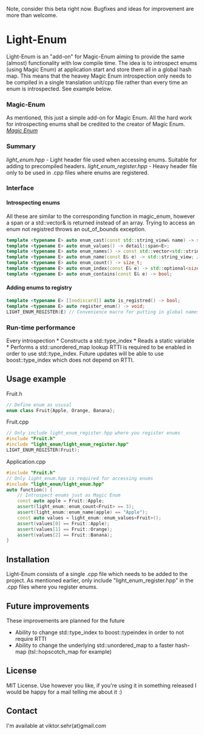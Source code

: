 Note, consider this beta right now. Bugfixes and ideas for improvement are more than welcome. 

# Light-Enum
Light-Enum is an "add-on" for Magic-Enum aiming to provide the same (almost) functionality with low compile time.
The idea is to introspect enums (using Magic Enum) at application start and store them all in a global hash map.
This means that the heavey Magic Enum introspection only needs to be compiled in a single translation unit/cpp file rather than every time an enum is introspected.
See example below.

### Magic-Enum
As mentioned, this just a simple add-on for Magic Enum. All the hard work for introspecting enums shall be credited to the creator of Magic Enum.
<em>[Magic Enum](https://github.com/Neargye/magic_enum)</em>

### Summary
<em>light_enum.hpp</em> - Light header file used when accessing enums. Suitable for adding to precompiled headers.
<em>light_enum_register.hpp</em> - Heavy header file only to be used in .cpp files where enums are registered.
 
### Interface

#### Introspecting enums
All these are similar to the corresponding function in magic_enum, however a span or a std::vector& is returned instead of an array.
Trying to access an enum not registred throws an out_of_bounds exception.
```cpp
template <typename E> auto enum_cast(const std::string_view& name) -> std::optional<E>;
template <typename E> auto enum_values() -> detail::span<E>;
template <typename E> auto enum_names() -> const std::vector<std::string>&;
template <typename E> auto enum_name(const E& e) -> std::string_view; // Returns an empty string_view if invalid enum
template <typename E> auto enum_count() -> size_t;
template <typename E> auto enum_index(const E& e) -> std::optional<size_t>;
template <typename E> auto enum_contains(const E& e) -> bool;
```

#### Adding enums to registry
```cpp
template <typename E> [[nodiscard]] auto is_registred() -> bool;
template <typename E> auto register_enum() -> void;
LIGHT_ENUM_REGISTER(E) // Convenience macro for putting in global namespace 
```

### Run-time performance
Every introspection 
	* Constructs a std::type_index 
	* Reads a static variable
	* Performs a std::unordered_map lookup
RTTI is required to be enabled in order to use std::type_index. Future updates will be able to use boost::type_index which does not depend on RTTI.


## Usage example

Fruit.h
```cpp
// Define enum as ususal
enum class Fruit{Apple, Orange, Banana};
```

Fruit.cpp
```cpp
// Only include light_enum_register.hpp where you register enums
#include "Fruit.h"
#include "light_enum/light_enum_register.hpp"
LIGHT_ENUM_REGISTER(Fruit);
```

Application.cpp
```cpp
#include "Fruit.h"
// Only light_enum.hpp is required for accessing enums
#include "light_enum/light_enum.hpp"
auto function() {
	// Introspect enums just as Magic Enum
	const auto apple = Fruit::Apple;
	assert(light_enum::enum_count<Fruit> == 3);
	assert(light_enum::enum_name(apple) == "Apple");
	const auto values = light_enum::enum_values<Fruit>();
	assert(values[0] == Fruit::Apple);
	assert(values[1] == Fruit::Orange);
	assert(values[2] == Fruit::Banana);
}
```







## Installation
Light-Enum consists of a single .cpp file which needs to be added to the project.
As mentioned earlier, only include "light_enum_register.hpp" in the .cpp files where you register enums.

## Future improvements
These improvements are planned for the future
* Ability to change std::type_index to boost::typeindex in order to not require RTTI
* Ability to change the underlying std::unordered_map to a faster hash-map (tsl::hopscotch_map for example)

## License
MIT License.
Use however you like, if you're using it in something released I would be happy for a mail telling me about it :)

## Contact
I'm available at viktor.sehr(at)gmail.com
